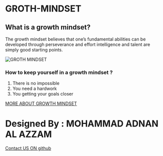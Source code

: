 # GROTH-MINDSET

## What is a growth mindset?

The growth mindset believes that one’s fundamental abilities can be developed through perseverance and effort
 intelligence and talent are simply good starting points.
 
![GROTH MINDSET](https://3kllhk1ibq34qk6sp3bhtox1-wpengine.netdna-ssl.com/wp-content/uploads/NewGrowthMindset2.png)

### How to keep yourself in a growth mindset ?
1. There is no impossible
2. You need a hardwork
3. You getting your goals closer

[MORE ABOUT GROWTH MINDSET](https://www.atlassian.com/blog/inside-atlassian/growth-mindset)

# Designed By : MOHAMMAD ADNAN AL AZZAM 

 [Contact US ON github](https://github.com/MOHAMMAD-ADNAN-ALAZZAM)
